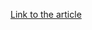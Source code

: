 [Link to the article](https://threatresearch.ext.hp.com/dridex-malicious-document-analysis-automating-the-extraction-of-payload-urls/)
